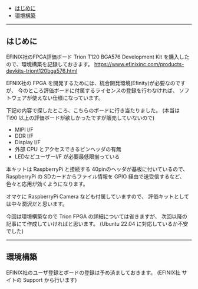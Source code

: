 - [はじめに](#はじめに)
- [環境構築](#環境構築)

---

## はじめに
EFINIX社のFPGA評価ボード
Trion T120 BGA576 Development Kit を購入したので、環境構築を記録しておきます。
https://www.efinixinc.com/products-devkits-triont120bga576.html

EFNIX社の FPGA を開発するためには、統合開発環境(Efinity)が必要なのですが、
今のところ評価ボードに付属するライセンスの登録を行わなければ、
ソフトウェアが使えない仕様になっています。

下記の内容で探したところ、こちらのボードに行き当たりました。
(本当は Ti90 以上の評価ボードが欲しかったですが販売していないので)

- MIPI I/F
- DDR I/F
- Display I/F
- 外部 CPU とアクセスできるピンヘッダの有無 
- LEDなどユーザーI/F が必要最低限揃っている

本キットは RaspberryPi と接続する 40pinのヘッダが基板に付いているので、
RaspberryPi の SDカードからファイル情報を GPIO 経由で送受信するなど、
色々と応用が効くようになります。

オマケに RaspberryPi Camera なども付属していますので、
評価キットとしては中々潤沢だと思います。

今回は環境構築なので Trion FPGA の詳細については省きますが、
次回以降の記事にて作成していければと思います。
(Ubuntu 22.04 に対応しているか不安でした)

---

## 環境構築
EFINIX社のユーザ登録とボードの登録は予め済ましておきます。
(EFINIX社 サイトの Support から行います)

